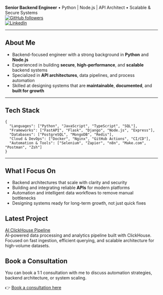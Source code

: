 **Senior Backend Engineer** • Python | Node.js | API Architect • Scalable & Secure Systems  
[![GitHub followers](https://img.shields.io/github/followers/mstfbysl?label=Follow&style=social)](https://github.com/mstfbysl)  
[![LinkedIn](https://img.shields.io/badge/LinkedIn-Connect-blue?logo=linkedin)](https://linkedin.com/in/mustafa-baysal-822171150/)

---

## About Me

- Backend-focused engineer with a strong background in **Python** and **Node.js**
- Experienced in building **secure**, **high-performance**, and **scalable** backend systems
- Specialized in **API architectures**, data pipelines, and process automation
- Skilled at designing systems that are **maintainable**, **documented**, and **built for growth**

---

## Tech Stack

```
{
  "Languages": ["Python", "JavaScript", "TypeScript", "SQL"],
  "Frameworks": ["FastAPI", "Flask", "Django", "Node.js", "Express"],
  "Databases": ["PostgreSQL", "MongoDB", "Redis"],
  "Cloud & DevOps": ["Docker", "Nginx", "GitHub Actions", "CI/CD"],
  "Automation & Tools": ["Selenium", "Zapier", "n8n", "Make.com", "Postman", "Zsh"]
}
```

---

## What I Focus On

- Backend architectures that scale with clarity and security
- Building and integrating reliable **APIs** for modern platforms
- Automation and intelligent data workflows to remove manual bottlenecks
- Designing systems ready for long-term growth, not just quick fixes

## Latest Project

[AI ClickHouse Pipeline](https://github.com/mstfbysl/ai-clickhouse-pipeline)  
AI-powered data processing and analytics pipeline built with ClickHouse. Focused on fast ingestion, efficient querying, and scalable architecture for high-volume datasets.

## Book a Consultation

You can book a 1:1 consultation with me to discuss automation strategies, backend architecture, or system scaling.

👉 [Book a consultation here](https://www.upwork.com/services/consultation/development-it-mustafa-1942871520929294845)
